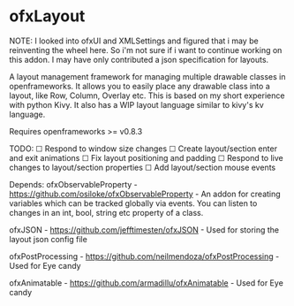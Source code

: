 ofxLayout
=========

NOTE: I looked into ofxUI and XMLSettings and figured that i may be reinventing the wheel here. So i'm not sure if i want to continue working on this addon. I may have only contributed a json specification for layouts.

A layout management framework for managing multiple drawable classes in openframeworks. It allows you to easily place any drawable class into a layout, like Row, Column, Overlay etc. This is based on my short experience with python Kivy. It also has a WIP layout language similar to kivy's kv language.

Requires openframeworks >= v0.8.3

TODO:
	☐	Respond to window size changes
	☐	Create layout/section enter and exit animations
	☐	Fix layout positioning and padding
	☐	Respond to live changes to layout/section properties
	☐	Add layout/section mouse events

Depends:
ofxObservableProperty - https://github.com/osiloke/ofxObservableProperty - An addon for creating variables which can be tracked globally via events. You can listen to changes in an int, bool, string etc property of a class.

ofxJSON - https://github.com/jefftimesten/ofxJSON - Used for storing the layout json config file

ofxPostProcessing - https://github.com/neilmendoza/ofxPostProcessing - Used for Eye candy

ofxAnimatable - https://github.com/armadillu/ofxAnimatable - Used for Eye candy


